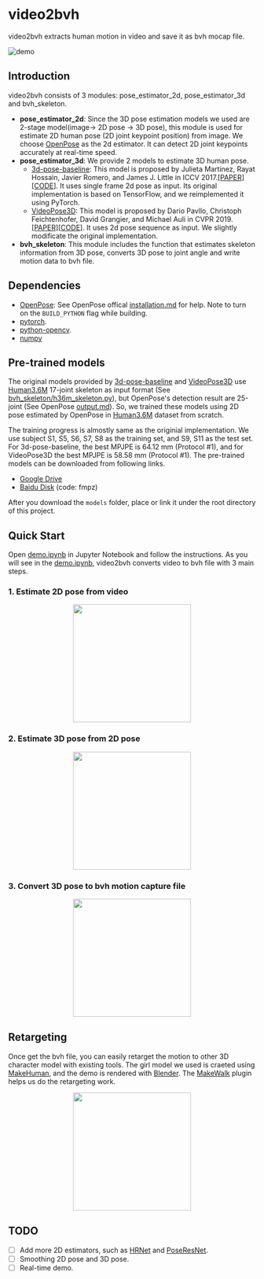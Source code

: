 # video2bvh

video2bvh extracts human motion in video and save it as bvh mocap file.

![demo](https://github.com/KevinLTT/video2bvh/raw/master/miscs/demo/demo.gif)

## Introduction

video2bvh consists of 3 modules: pose_estimator_2d, pose_estimator_3d and bvh_skeleton.
- **pose_estimator_2d**: Since the 3D pose estimation models we used are 2-stage model(image-> 2D pose -> 3D pose), this module is used for estimate 2D human pose (2D joint keypoint position) from image. We choose [OpenPose](https://github.com/CMU-Perceptual-Computing-Lab/openpose) as the 2d estimator. It can detect 2D joint keypoints accurately at real-time speed.
- **pose_estimator_3d**: We provide 2 models to estimate 3D human pose. 
    - [3d-pose-baseline](https://github.com/una-dinosauria/3d-pose-baseline): This model is proposed by Julieta Martinez, Rayat Hossain, Javier Romero, and James J. Little in ICCV 2017.[[PAPER]](https://arxiv.org/pdf/1705.03098.pdf)[[CODE]](https://github.com/una-dinosauria/3d-pose-baseline). It uses single frame 2d pose as input. Its original implementation is based on TensorFlow, and we reimplemented it using PyTorch.
    - [VideoPose3D](https://github.com/facebookresearch/VideoPose3D): This model is proposed by Dario Pavllo, Christoph Feichtenhofer, David Grangier, and Michael Auli in CVPR 2019.[[PAPER]](https://arxiv.org/abs/1811.11742)[[CODE]](https://github.com/facebookresearch/VideoPose3D). It uses 2d pose sequence as input. We slightly modificate the original implementation.
- **bvh_skeleton**: This module includes the function that estimates skeleton information from 3D pose, converts 3D pose to joint angle and write motion data to bvh file.


## Dependencies
- [OpenPose](https://github.com/CMU-Perceptual-Computing-Lab/openpose): See OpenPose offical [installation.md](https://github.com/CMU-Perceptual-Computing-Lab/openpose/blob/master/doc/installation.md#python-api) for help. Note to turn on the `BUILD_PYTHON` flag while building.
- [pytorch](https://github.com/pytorch/pytorch).
- [python-opencv](https://opencv.org/).
- [numpy](https://numpy.org/)


## Pre-trained models
The original models provided by [3d-pose-baseline](https://github.com/una-dinosauria/3d-pose-baseline) and [VideoPose3D](https://github.com/facebookresearch/VideoPose3D) use [Human3.6M](http://vision.imar.ro/human3.6m/description.php) 17-joint skeleton as input format (See [bvh_skeleton/h36m_skeleton.py](https://github.com/KevinLTT/video2bvh/raw/master/bvh_skeleton/h36m_skeleton.py)), but OpenPose's detection result are 25-joint (See OpenPose [output.md](https://github.com/CMU-Perceptual-Computing-Lab/openpose/blob/master/doc/output.md#pose-output-format-body_25)). So, we trained these models using 2D pose estimated by OpenPose in [Human3.6M](http://vision.imar.ro/human3.6m/description.php) dataset from scratch.

The training progress is almostly same as the originial implementation. We use subject S1, S5, S6, S7, S8 as the training set, and S9, S11 as the test set. For 3d-pose-baseline, the best MPJPE is 64.12 mm (Protocol #1), and for VideoPose3D the best MPJPE is 58.58 mm (Protocol #1). The pre-trained models can be downloaded from following links.

* [Google Drive](https://drive.google.com/drive/folders/1M2s32xQkrDhDLz-VqzvocMuoaSGR1MfX?usp=sharin)
* [Baidu Disk](https://pan.baidu.com/s/1-SRaS5FwC30-Pf_gL8bbXQ) (code: fmpz)

After you download the `models` folder, place or link it under the root directory of this project.


## Quick Start
Open [demo.ipynb](https://github.com/KevinLTT/video2bvh/raw/master/demo.ipynb) in Jupyter Notebook and follow the instructions. As you will see in the [demo.ipynb](https://github.com/KevinLTT/video2bvh/raw/master/demo.ipynb), video2bvh converts video to bvh file with 3 main steps.

### 1. Estimate 2D pose from video
<p align="center">
<img src="https://github.com/KevinLTT/video2bvh/raw/master/miscs/demo/cxk_2d_pose.gif" width="240">
</p>

### 2. Estimate 3D pose from 2D pose
<p align="center">
<img src="https://github.com/KevinLTT/video2bvh/raw/master/miscs/demo/cxk_3d_pose.gif" width="240">
</p>

### 3. Convert 3D pose to bvh motion capture file
<p align="center">
<img src="https://github.com/KevinLTT/video2bvh/raw/master/miscs/demo/cxk_bvh.gif" width="240">
</p>


## Retargeting
Once get the bvh file, you can easily retarget the motion to other 3D character model with existing tools. The girl model we used is craeted using [MakeHuman](http://www.makehumancommunity.org/), and the demo is rendered with [Blender](https://www.blender.org/). The [MakeWalk](http://www.makehumancommunity.org/wiki/Documentation:MakeWalk) plugin helps us do the retargeting work.

<p align="center">
<img src="https://github.com/KevinLTT/video2bvh/raw/master/miscs/demo/cxk_retargeting.gif" width="240">
</p>

## TODO
- [ ] Add more 2D estimators, such as [HRNet](https://github.com/leoxiaobin/deep-high-resolution-net.pytorch) and [PoseResNet](https://github.com/microsoft/human-pose-estimation.pytorch).
- [ ] Smoothing 2D pose and 3D pose.
- [ ] Real-time demo.

